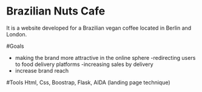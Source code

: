 # Brazilian Nuts Cafe

It is a website developed for a Brazilian vegan coffee located in Berlin and London.

#Goals

- making the brand more attractive in the online sphere
-redirecting users to food delivery platforms
-increasing sales by delivery
- increase brand reach

#Tools
Html, Css, Boostrap, Flask, AIDA (landing page technique)
